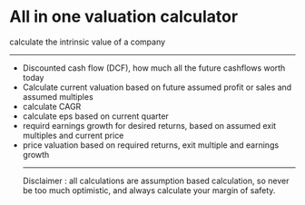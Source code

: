 # All in one valuation calculator
calculate the intrinsic value of a company
<br><hr>
* Discounted cash flow (DCF), how much all the future cashflows worth today
* Calculate current valuation based on future assumed profit or sales and assumed multiples
* calculate CAGR
* calculate eps based on current quarter
* requird earnings growth for desired returns, based on assumed exit multiples and current price
* price valuation based on required returns, exit multiple and earnings growth 
<br><hr>
Disclaimer : all calculations are assumption based calculation, so never be too much optimistic, and always calculate your margin of safety.
